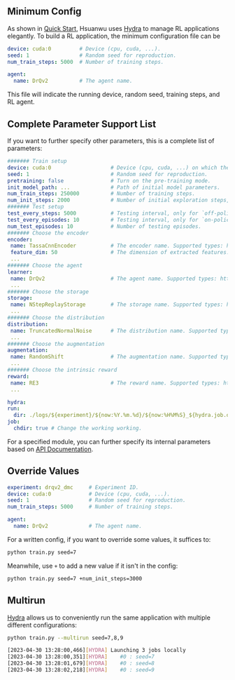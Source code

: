 ## Minimum Config
As shown in [Quick Start](quick_start.md), Hsuanwu uses [Hydra](hydra.cc) to manage RL applications elegantly. To build a RL application, the 
minimum configuration file can be
``` yaml title="minimum_config.yaml"
device: cuda:0         # Device (cpu, cuda, ...).
seed: 1                # Random seed for reproduction.
num_train_steps: 5000  # Number of training steps.

agent:
  name: DrQv2          # The agent name.
```
This file will indicate the running device, random seed, training steps, and RL agent.

## Complete Parameter Support List
If you want to further specify other parameters, this is a complete list of parameters:
``` yaml title="complete_config.yaml"
####### Train setup
device: cuda:0                   # Device (cpu, cuda, ...) on which the code should be run.
seed: 1                          # Random seed for reproduction.
pretraining: false               # Turn on the pre-training mode.
init_model_path: ...             # Path of initial model parameters.
num_train_steps: 250000          # Number of training steps.
num_init_steps: 2000             # Number of initial exploration steps, only for `off-policy` agents.
####### Test setup
test_every_steps: 5000           # Testing interval, only for `off-policy` agents.
test_every_episodes: 10          # Testing interval, only for `on-policy` agents.
num_test_episodes: 10            # Number of testing episodes.
####### Choose the encoder
encoder:
 name: TassaCnnEncoder           # The encoder name. Supported types: https://docs.hsuanwu.dev/api/
 feature_dim: 50                 # The dimension of extracted features.
 ...
####### Choose the agent
learner:
 name: DrQv2                     # The agent name. Supported types: https://docs.hsuanwu.dev/api/
 ...
####### Choose the storage
storage:
 name: NStepReplayStorage        # The storage name. Supported types: https://docs.hsuanwu.dev/api/
 ...
####### Choose the distribution
distribution:
 name: TruncatedNormalNoise      # The distribution name. Supported types: https://docs.hsuanwu.dev/api/
 ...
####### Choose the augmentation
augmentation:
 name: RandomShift               # The augmentation name. Supported types: https://docs.hsuanwu.dev/api/
 ...
####### Choose the intrinsic reward
reward:
 name: RE3                       # The reward name. Supported types: https://docs.hsuanwu.dev/api/
 ...

hydra:
run:
  dir: ./logs/${experiment}/${now:%Y.%m.%d}/${now:%H%M%S}_${hydra.job.override_dirname} # Specify the output directory.
job:
  chdir: true # Change the working working.
```
For a specified module, you can further specify its internal parameters based on [API Documentation](https://docs.hsuanwu.dev/api/).
## Override Values
``` yaml title="example.yaml"
experiment: drqv2_dmc     # Experiment ID.
device: cuda:0            # Device (cpu, cuda, ...).
seed: 1                   # Random seed for reproduction.
num_train_steps: 5000     # Number of training steps.

agent:
  name: DrQv2             # The agent name.
```
For a written config, if you want to override some values, it suffices to:
``` sh
python train.py seed=7
```
Meanwhile, use `+` to add a new value if it isn't in the config:
``` sh
python train.py seed=7 +num_init_steps=3000
```

## Multirun
[Hydra](hydra.cc) allows us to conveniently run the same application with multiple different configurations:
``` sh
python train.py --multirun seed=7,8,9

[2023-04-30 13:28:00,466][HYDRA] Launching 3 jobs locally
[2023-04-30 13:28:00,351][HYDRA] 	#0 : seed=7
[2023-04-30 13:28:01,679][HYDRA] 	#0 : seed=8
[2023-04-30 13:28:02,218][HYDRA] 	#0 : seed=9
```